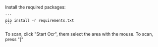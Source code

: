 Install the required packages:

    ```
    pip install -r requirements.txt
    ```
To scan, click "Start Ocr", them select the area with the mouse. To scan, press "["
